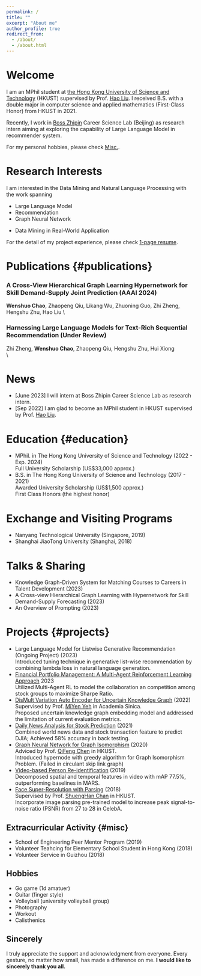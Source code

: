 ```yaml
---
permalink: /
title: ""
excerpt: "About me"
author_profile: true
redirect_from: 
  - /about/
  - /about.html
---
```


Welcome
======
I am an MPhil student at [the Hong Kong University of Science and Technology](https://hkust.edu.hk/) (HKUST) supervised by Prof. [Hao Liu](https://raymondhliu.github.io/). I received B.S. with a double major in computer science and applied mathematics (First-Class Honor) from HKUST in 2021.

Recently, I work in [Boss Zhipin](https://ir.zhipin.com/) Career Science Lab (Beijing) as research intern aiming at exploring the capability of Large Language Model in recommender system. 

For my personal hobbies, please check [Misc.](/miscellaneous).

Research Interests
======
I am interested in the Data Mining and Natural Language Processing with the work spanning
* Large Language Model
* Recommendation
* Graph Neural Network
<!-- * Multivariate Time Series Forecasting -->
* Data Mining in Real-World Application

For the detail of my project experience, please check [1-page resume](https://drive.google.com/file/d/1lPM4-1jmYeEr1scexEjgNr2m6uhtUrrr/view?usp=sharing).


Publications {#publications}
======
### A Cross-View Hierarchical Graph Learning Hypernetwork for Skill Demand-Supply Joint Prediction (AAAI 2024)
**Wenshuo Chao**, Zhaopeng Qiu, Likang Wu, Zhuoning Guo, Zhi Zheng, Hengshu Zhu, Hao Liu \

### Harnessing Large Language Models for Text-Rich Sequential Recommendation (Under Review)
Zhi Zheng, **Wenshuo Chao**, Zhaopeng Qiu, Hengshu Zhu, Hui Xiong \
\

News
======
* [June 2023] I will intern at Boss Zhipin Career Science Lab as research intern.
* [Sep 2022] I am glad to become an MPhil student in HKUST supervised by Prof. [Hao Liu](https://raymondhliu.github.io/).

Education {#education}
======
* MPhil. in The Hong Kong University of Science and Technology (2022 - Exp. 2024) <br> 
    Full University Scholarship (US$33,000 approx.)
* B.S. in The Hong Kong University of Science and Technology (2017 - 2021) <br> 
    Awarded University Scholarship (US$1,500 approx.) <br> 
    First Class Honors (the highest honor)

Exchange and Visiting Programs
======
* Nanyang Technological University (Singapore, 2019)
* Shanghai JiaoTong University (Shanghai, 2018)

Talks & Sharing
======
* Knowledge Graph-Driven System for Matching Courses to Careers in Talent Development (2023)
* A Cross-view Hierarchical Graph Learning with Hypernetwork for Skill Demand-Supply Forecasting (2023)
* An Overview of Prompting (2023)

Projects {#projects}
======
* Large Language Model for Listwise Generative Recommendation (Ongoing Project) (2023)<br> 
    Introduced tuning technique in generative list-wise recommendation by combining lambda loss in natural language generation.
* [Financial Portfolio Management: A Multi-Agent Reinforcement Learning Approach](https://drive.google.com/file/d/1zIjaMn6OTybBAxK83nBX4d_EMgK5qirP/view?usp=sharing) 2023<br>
    Utilized Multi-Agent RL to model the collaboration an competition among stock groups to maximize Sharpe Ratio.
* [DisMult Variation Auto Encoder for Uncertain Knowledge Graph](https://github.com/vincent40416/DistMult_VAE) (2022)<br>
    Supervised by Prof. [MiYen Yeh](https://homepage.iis.sinica.edu.tw/pages/miyen/index_en.html) in Academia Sinica.<br>
    Proposed uncertain knowledge graph embedding model and addressed the limitation of current evaluation metrics.
* [Daily News Analysis for Stock Prediction](https://github.com/vincent40416/Stock_Price_Prediction) (2021)<br>
    Combined world news data and stock transaction feature to predict DJIA; Achieved 58% accuracy in back testing.
* [Graph Neural Network for Graph Isomorphism](https://github.com/vincent40416/Graph_Isomorphism_w_Hypernode) (2020) <br>
    Adviced by Prof. [QiFeng Chen](https://facultyprofiles.hkust.edu.hk/profiles.php?profile=qifeng-chen-cqf) in HKUST.<br>
    Introduced hypernode with greedy algorithm for Graph Isomorphism Problem. (Failed in circulant skip link graph)
* [Video-based Person Re-identification](https://github.com/vincent40416/RE_ID) (2019)<br>
    Decomposed spatial and temporal features in video with mAP 77.5%, outperforming baselines in MARS.
* [Face Super-Resolution with Parsing](https://github.com/vincent40416/SRGAN) (2018) <br>
    Supervised by Prof. [ShuengHan Chan](https://facultyprofiles.hkust.edu.hk/profiles.php?profile=gary-shueng-han-chan-gchan) in HKUST. <br>
    Incorporate image parsing pre-trained model to increase peak signal-to-noise ratio (PSNR) from 27 to 28 in CelebA.
  
Extracurricular Activity {#misc}
------
* School of Engineering Peer Mentor Program (2019)
* Volunteer Teahcing for Elementary School Student in Hong Kong (2018)
* Volunteer Service in Guizhou (2018)

Hobbies
------
* Go game (1d amatuer) 
* Guitar (finger style)
* Volleyball (university volleyball group)
* Photography
* Workout
* Calisthenics


Sincerely
------
I truly appreciate the support and acknowledgment from everyone. Every gesture, no matter how small, has made a difference on me. __I would like to sincerely thank you all.__


<script type="text/javascript" id="clustrmaps" src="//clustrmaps.com/map_v2.js?d=2dOzmRRZAAH2rcybX1S2vfOf8newNhoYUwdlrkM7y00&cl=ffffff&w=a"></script>